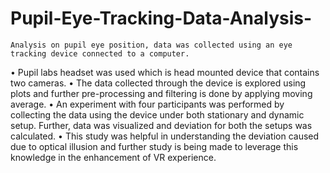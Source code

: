 # Pupil-Eye-Tracking-Data-Analysis-


	Analysis on pupil eye position, data was collected using an eye tracking device connected to a computer.
•	Pupil labs headset was used which is head mounted device that contains two cameras.
•	The data collected through the device is explored using plots and further pre-processing and filtering is done by applying moving average. 
•	An experiment with four participants was performed by collecting the data using the device under both stationary and dynamic setup. Further, data was visualized and deviation for both the setups was calculated.
•	This study was helpful in understanding the deviation caused due to optical illusion and further study is being made to leverage this knowledge in the enhancement of VR experience.
